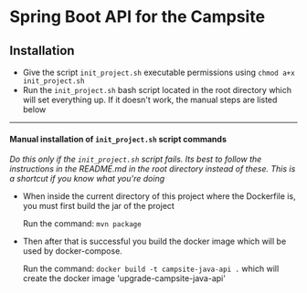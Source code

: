# Spring Boot API for the Campsite

## Installation

- Give the script `init_project.sh` executable permissions using `chmod a+x init_project.sh`
- Run the `init_project.sh` bash script located in the root directory which will set everything up. If it doesn't work, the manual steps are listed below




***
#### Manual installation of `init_project.sh` script commands
*Do this only if the `init_project.sh` script fails. Its best to follow the instructions in the README.md in the root directory instead of these. This is a shortcut if you know what you're doing*

- When inside the current directory of this project where the Dockerfile is, you must first build the jar of the project
  
  Run the command: `mvn package`
  
- Then after that is successful you build the docker image which will be used by docker-compose.
 
  Run the command:  `docker build -t campsite-java-api .`
 which will create the docker image 'upgrade-campsite-java-api' 
 
 